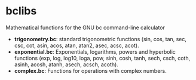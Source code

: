 # bclibs

Mathematical functions for the GNU bc command-line calculator

* **trigonometry.bc**: standard trigonometric functions (sin, cos, tan,
sec, csc, cot, asin, acos, atan, atan2, asec, acsc, acot).
* **exponential.bc**: Exponentials, logarithms, powers and hyperbolic functions
(exp, log, log10, loga, pow, sinh, cosh, tanh, sech, csch, coth, asinh, acosh,
atanh, asech, acsch, acoth).
* **complex.bc**: Functions for operations with complex numbers.
